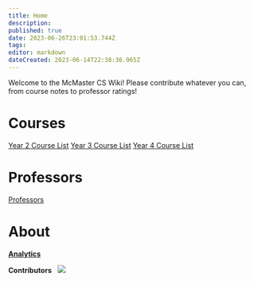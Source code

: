 ```yaml
---
title: Home
description: 
published: true
date: 2023-06-26T23:01:53.744Z
tags: 
editor: markdown
dateCreated: 2023-06-14T22:38:36.965Z
---
```


Welcome to the McMaster CS Wiki! Please contribute whatever you can, from course notes to professor ratings!

# Courses

[Year 2 Course List](/courses/y2/courselist)
[Year 3 Course List](/courses/y3/courselist)
[Year 4 Course List](/courses/y4/courselist)

# Professors

[Professors](/professors)

# About

[**Analytics**](https://analytics.umami.is/share/MugAnZWPeJk3ICCn/Mac%20CS%20Wiki)

**Contributors**
&nbsp;
<img src="https://contrib.rocks/image?repo=mac-egirls/mcmaster-cs-wiki" />